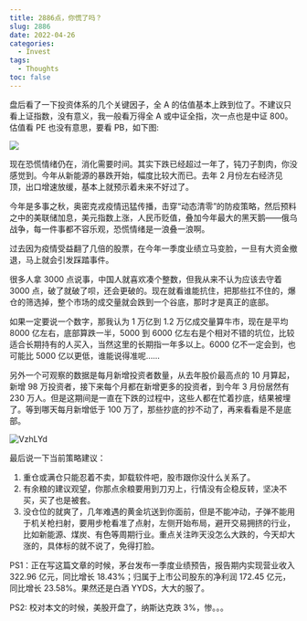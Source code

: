 ```yaml
---
title: 2886点，你慌了吗？
slug: 2886
date: 2022-04-26
categories:
  - Invest
tags:
  - Thoughts
toc: false
---
```


盘后看了一下投资体系的几个关键因子，全 A 的估值基本上跌到位了。不建议只看上证指数，没有意义，我一般看万得全 A 或中证全指，次一点也是中证 800。估值看 PE 也没有意思，要看 PB，如下图:

![](https://cdn.zhangwen.site/uPic/2Ehfcj.png)

现在恐慌情绪仍在，消化需要时间。其实下跌已经超过一年了，钝刀子割肉，你没感觉到。今年从新能源的暴跌开始，幅度比较大而已。去年 2 月份左右经济见顶，出口增速放缓，基本上就预示着未来不好过了。

今年是多事之秋，奥密克戎疫情迅猛传播，击穿“动态清零”的防疫策略，然后预料之中的美联储加息，美元指数上涨，人民币贬值，叠加今年最大的黑天鹅——俄乌战争，每一件事都不容乐观，恐慌情绪是一浪叠一浪啊。

过去因为疫情受益翻了几倍的股票，在今年一季度业绩立马变脸，一旦有大资金撤退，马上就会引发踩踏事件。

很多人拿 3000 点说事，中国人就喜欢凑个整数，但我从来不认为应该去守着 3000 点，破了就破了呗，还会更破的。现在就看谁能抗住，把那些扛不住的，爆仓的筛选掉，整个市场的成交量就会跌到一个谷底，那时才是真正的底部。

如果一定要说一个数字，那我认为 1 万亿到 1.2 万亿成交量算牛市，现在是平均 8000 亿左右，底部算跌一半，5000 到 6000 亿左右是个相对不错的坑位，比较适合长期持有的人买入，当然这里的长期指一年多以上。6000 亿不一定会到，也可能比 5000 亿以更低，谁能说得准呢……

另外一个可观察的数据是每月新增投资者数量，从去年股价最高点的 10 月算起，新增 98 万投资者，接下来每个月都在新增更多的投资者，到今年 3 月份居然有 230 万人。但是这期间是一直在下跌的过程中，这些人都在忙着抄底，结果被埋了。等到哪天每月新增低于 100 万了，那些抄底的抄不动了，再来看看是不是底部。

![VzhLYd](https://cdn.zhangwen.site/uPic/VzhLYd.png)

最后说一下当前策略建议：

1. 重仓或满仓只能忍着不卖，卸载软件吧，股市跟你没什么关系了。
2. 有余粮的建议观望，你那点余粮要用到刀刃上，行情没有企稳反转，坚决不买，买了也是被套。
3. 没仓位的就爽了，几年难遇的黄金坑送到你面前，但是不能冲动，子弹不能用于机关枪扫射，要用步枪看准了点射，左侧开始布局，避开交易拥挤的行业，比如新能源、煤炭、有色等周期行业。重点关注昨天没怎么大跌的，今天却大涨的，具体标的就不说了，免得打脸。

PS1：正在写这篇文章的时候，茅台发布一季度业绩预告，报告期内实现营业收入 322.96 亿元，同比增长 18.43%；归属于上市公司股东的净利润 172.45 亿元，同比增长 23.58%。果然还是白酒 YYDS，大大的服了。

PS2: 校对本文的时候，美股开盘了，纳斯达克跌 3%，惨。。。
